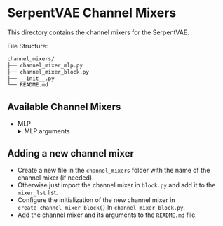 # SerpentVAE Channel Mixers

This directory contains the channel mixers for the SerpentVAE. 

File Structure:

```sh
channel_mixers/
├── channel_mixer_mlp.py
├── channel_mixer_block.py
├── __init__.py
└── README.md
```


## Available Channel Mixers
- MLP
  <details>
  <summary>MLP arguments</summary>
  - `mlp_inner_dim`: The inner dimension of the MLP
  </details>

## Adding a new channel  mixer
- Create a new file in the `channel_mixers` folder with the name of the channel mixer (if needed).
- Otherwise just import the channel mixer in `block.py` and add it to the `mixer_lst` list.
- Configure the initialization of the new channel mixer in `create_channel_mixer_block()` in `channel_mixer_block.py`.
- Add the channel mixer and its arguments to the `README.md` file.
